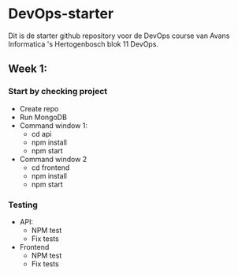 # DevOps-starter

Dit is de starter github repository voor de DevOps course van Avans Informatica 's Hertogenbosch blok 11 DevOps.

## Week 1:

### Start by checking project
* Create repo
* Run MongoDB
* Command window 1:
  * cd api
  * npm install
  * npm start
* Command window 2
  * cd frontend
  * npm install 
  * npm start

### Testing
* API:
  * NPM test
  * Fix tests
* Frontend
  * NPM test
  * Fix tests